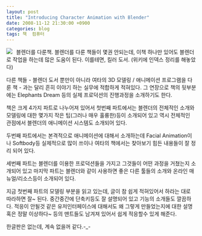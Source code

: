 ```yaml
---
layout: post
title: "Introducing Character Animation with Blender"
date: 2008-11-12 21:30:00 +0900
categories: blog
tags: 책  컴퓨터
---
```


<div class="imageblock left" style="float: left; margin-right: 10px;"><img src="http://image.yes24.com/momo/TopCate57/MidCate01/5601147.jpg"></div>

블렌더를 다룬책. 블렌더를 다룬 책들이 몇권 안되는데, 이책 하나만 있어도 블렌더로 작업을 하는데 많은 도움이 된다. 이를테면, 킬러 도서. (위키에 인덱스 정리를 해놓았다)

다른 책들 - 블렌더 도서 뿐만이 아니라 여타의 3D 모델링 / 애니메이션 프로그램을 다룬 책 - 과는 달리 흔히 이야기 하는 실무에 적합하게 적혀있다. 그 연장으로 책의 뒷부분에는 Elephants Dream 등의 실제 프로덕션의 진행과정을 소개하기도 한다.

책은 크게 4가지 파트로 나누어져 있어서 첫번째 파트에서는 블렌더의 전체적인 소개와 모델링에 대한 몇가지 작은 팁(그러나 매우 훌륭한)등이 소개되어 있고 역시 전체적인 관점에서 블렌더의 애니메이션 시스템도 소개되어 있다.

두번째 파트에서는 본격적으로 애니메이션에 대해서 소개하는데 Facial Animation이나 Softbody등 실제적으로 많이 쓰이나 여타의 책에서는 찾아보기 힘든 내용들이 잘 정리 되어 있다.

세번째 파트는 블렌더를 이용한 프로덕션들을 가지고 그것들이 어떤 과정을 거쳤는지 소개되어 있고 마지막 파트는 블렌더와 같이 사용하면 좋은 다른 툴들의 소개와 온라인 매뉴얼/리소스등이 소개되어 있다.

지금 첫번째 파트의 모델링 부분을 읽고 있는데, 글이 참 쉽게 적혀있어서 하라는 대로 따라하면 잘~ 된다. 중간중간에 단축키등도 잘 설명되어 있고 기능의 소개들도 깔끔하다. 적응이 안될것 같은 유저인터페이스에 대해서도 왜 그렇게 만들었는지에 대한 설명 혹은 정말 이상하다~ 등의 맨트들도 남겨져 있어서 쉽게 적응할수 있게 해준다.

한글판은 없는데, 계속 없을꺼 같다.-_-

